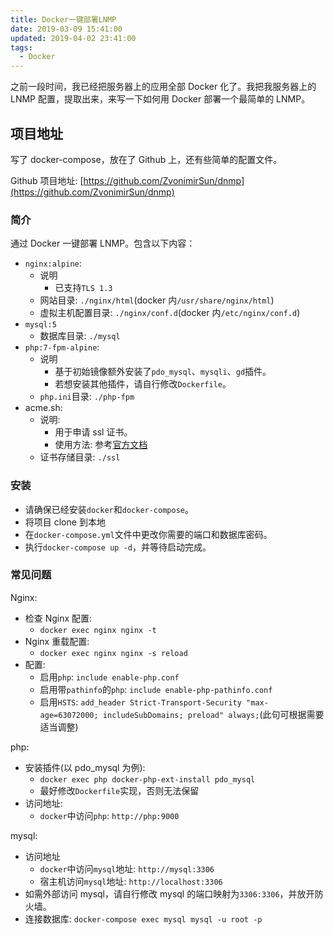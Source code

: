 ```yaml
---
title: Docker一键部署LNMP
date: 2019-03-09 15:41:00
updated: 2019-04-02 23:41:00
tags:
  - Docker
---
```


之前一段时间，我已经把服务器上的应用全部 Docker 化了。我把我服务器上的 LNMP 配置，提取出来，来写一下如何用 Docker 部署一个最简单的 LNMP。

<!--more-->

## 项目地址

写了 docker-compose，放在了 Github 上，还有些简单的配置文件。

Github 项目地址: [https://github.com/ZvonimirSun/dnmp](https://github.com/ZvonimirSun/dnmp)

### 简介

通过 Docker 一键部署 LNMP。包含以下内容：

- `nginx:alpine`:
  - 说明
    - 已支持`TLS 1.3`
  - 网站目录: `./nginx/html`(docker 内`/usr/share/nginx/html`)
  - 虚拟主机配置目录: `./nginx/conf.d`(docker 内`/etc/nginx/conf.d`)
- `mysql:5`
  - 数据库目录: `./mysql`
- `php:7-fpm-alpine`:
  - 说明
    - 基于初始镜像额外安装了`pdo_mysql`、`mysqli`、`gd`插件。
    - 若想安装其他插件，请自行修改`Dockerfile`。
  - `php.ini`目录: `./php-fpm`
- acme.sh:
  - 说明:
    - 用于申请 ssl 证书。
    - 使用方法: 参考[官方文档](https://github.com/Neilpang/acme.sh)
  - 证书存储目录: `./ssl`

### 安装

- 请确保已经安装`docker`和`docker-compose`。
- 将项目 clone 到本地
- 在`docker-compose.yml`文件中更改你需要的端口和数据库密码。
- 执行`docker-compose up -d`，并等待启动完成。

### 常见问题

Nginx:

- 检查 Nginx 配置:
  - `docker exec nginx nginx -t`
- Nginx 重载配置:
  - `docker exec nginx nginx -s reload`
- 配置:
  - 启用`php`: `include enable-php.conf`
  - 启用带`pathinfo`的`php`: `include enable-php-pathinfo.conf`
  - 启用`HSTS`: `add_header Strict-Transport-Security "max-age=63072000; includeSubDomains; preload" always;`(此句可根据需要适当调整)

php:

- 安装插件(以 pdo_mysql 为例):
  - `docker exec php docker-php-ext-install pdo_mysql`
  - 最好修改`Dockerfile`实现，否则无法保留
- 访问地址:
  - `docker`中访问`php`: `http://php:9000`

mysql:

- 访问地址
  - `docker`中访问`mysql`地址: `http://mysql:3306`
  - 宿主机访问`mysql`地址: `http://localhost:3306`
- 如需外部访问 mysql，请自行修改 mysql 的端口映射为`3306:3306`，并放开防火墙。
- 连接数据库: `docker-compose exec mysql mysql -u root -p`
